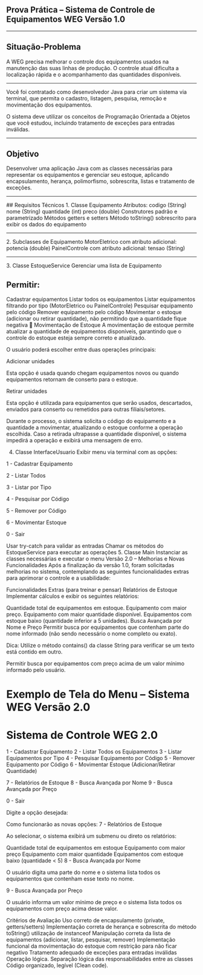 ## Prova Prática – Sistema de Controle de Equipamentos WEG Versão 1.0
<hr>

## Situação-Problema
A WEG precisa melhorar o controle dos equipamentos usados na manutenção das suas linhas de produção. O controle atual dificulta a localização rápida e o acompanhamento das quantidades disponíveis.
<hr>
Você foi contratado como desenvolvedor Java para criar um sistema via terminal, que permita o cadastro, listagem, pesquisa, remoção e movimentação dos equipamentos.

O sistema deve utilizar os conceitos de Programação Orientada a Objetos que você estudou, incluindo tratamento de exceções para entradas inválidas.
<hr>

## Objetivo
Desenvolver uma aplicação Java com as classes necessárias para representar os equipamentos e gerenciar seu estoque, aplicando encapsulamento, herança, polimorfismo, sobrescrita, listas e tratamento de exceções.
<hr>
## Requisitos Técnicos
1. Classe Equipamento
Atributos:
codigo (String)
nome (String)
quantidade (int)
preco (double)
Construtores padrão e parametrizado
Métodos getters e setters
Método toString() sobrescrito para exibir os dados do equipamento
<hr>
2. Subclasses de Equipamento
MotorEletrico com atributo adicional:
potencia (double)
PainelControle com atributo adicional:
tensao (String)
<hr>
3. Classe EstoqueService
Gerenciar uma lista de Equipamento

## Permitir:

Cadastrar equipamentos
Listar todos os equipamentos
Listar equipamentos filtrando por tipo (MotorEletrico ou PainelControle)
Pesquisar equipamento pelo código
Remover equipamento pelo código
Movimentar o estoque (adicionar ou retirar quantidade), não permitindo que a quantidade fique negativa
📌 Movimentação de Estoque
A movimentação de estoque permite atualizar a quantidade de equipamentos disponíveis, garantindo que o controle do estoque esteja sempre correto e atualizado.

O usuário poderá escolher entre duas operações principais:

Adicionar unidades

Esta opção é usada quando chegam equipamentos novos ou quando equipamentos retornam de conserto para o estoque.

Retirar unidades

Esta opção é utilizada para equipamentos que serão usados, descartados, enviados para conserto ou remetidos para outras filiais/setores.

Durante o processo, o sistema solicita o código do equipamento e a quantidade a movimentar, atualizando o estoque conforme a operação escolhida. Caso a retirada ultrapasse a quantidade disponível, o sistema impedirá a operação e exibirá uma mensagem de erro.

4. Classe InterfaceUsuario
Exibir menu via terminal com as opções:

1 - Cadastrar Equipamento

2 - Listar Todos

3 - Listar por Tipo

4 - Pesquisar por Código

5 - Remover por Código

6 - Movimentar Estoque

0 - Sair

Usar try-catch para validar as entradas
Chamar os métodos do EstoqueService para executar as operações
5. Classe Main
Instanciar as classes necessárias e executar o menu
Versão 2.0 – Melhorias e Novas Funcionalidades
Após a finalização da versão 1.0, foram solicitadas melhorias no sistema, contemplando as seguintes funcionalidades extras para aprimorar o controle e a usabilidade:

Funcionalidades Extras (para treinar e pensar)
Relatórios de Estoque
Implementar cálculos e exibir os seguintes relatórios:

Quantidade total de equipamentos em estoque.
Equipamento com maior preço.
Equipamento com maior quantidade disponível.
Equipamentos com estoque baixo (quantidade inferior a 5 unidades).
Busca Avançada por Nome e Preço
Permitir busca por equipamentos que contenham parte do nome informado (não sendo necessário o nome completo ou exato).

Dica: Utilize o método contains() da classe String para verificar se um texto está contido em outro.

Permitir busca por equipamentos com preço acima de um valor mínimo informado pelo usuário.

Exemplo de Tela do Menu – Sistema WEG Versão 2.0
===============================
  Sistema de Controle WEG 2.0
===============================

1 - Cadastrar Equipamento
2 - Listar Todos os Equipamentos
3 - Listar Equipamentos por Tipo
4 - Pesquisar Equipamento por Código
5 - Remover Equipamento por Código
6 - Movimentar Estoque (Adicionar/Retirar Quantidade)

7 - Relatórios de Estoque
8 - Busca Avançada por Nome
9 - Busca Avançada por Preço

0 - Sair

Digite a opção desejada:

Como funcionarão as novas opções:
7 - Relatórios de Estoque

Ao selecionar, o sistema exibirá um submenu ou direto os relatórios:

Quantidade total de equipamentos em estoque
Equipamento com maior preço
Equipamento com maior quantidade
Equipamentos com estoque baixo (quantidade < 5)
8 - Busca Avançada por Nome

O usuário digita uma parte do nome e o sistema lista todos os equipamentos que contenham esse texto no nome.

9 - Busca Avançada por Preço

O usuário informa um valor mínimo de preço e o sistema lista todos os equipamentos com preço acima desse valor.

Critérios de Avaliação
Uso correto de encapsulamento (private, getters/setters)
Implementação correta de herança e sobrescrita do método toString()
utilização de instanceof
Manipulação correta da lista de equipamentos (adicionar, listar, pesquisar, remover)
Implementação funcional da movimentação do estoque com restrição para não ficar negativo
Tratamento adequado de exceções para entradas inválidas
Operação lógica.
Separação lógica das responsabilidades entre as classes
Código organizado, legível (Clean code).
